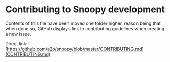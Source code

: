 # Contributing to Snoopy development

Contents of this file have been moved one folder higher, reason being that
when done so, GitHub displays link to contributing guidelines when creating
a new issue.

Direct link:
[https://github.com/a2o/snoopy/blob/master/CONTRIBUTING.md](CONTRIBUTING.md)

